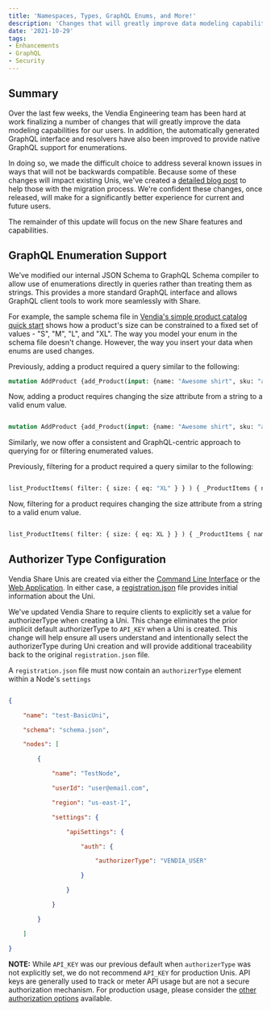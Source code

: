 ```yaml
---
title: 'Namespaces, Types, GraphQL Enums, and More!'
description: 'Changes that will greatly improve data modeling capabilities for our users'
date: '2021-10-29'
tags:
- Enhancements
- GraphQL
- Security
---
```


## Summary

Over the last few weeks, the Vendia Engineering team has been hard at work finalizing a number of changes that will greatly improve the data modeling capabilities for our users.  In addition, the automatically generated GraphQL interface and resolvers have also been improved to provide native GraphQL support for enumerations.

In doing so, we made the difficult choice to address several known issues in ways that will not be backwards compatible.  Because some of these changes will impact existing Unis, we've created a [detailed blog post](https://www.vendia.net/blog/open-beta-changes) to help those with the migration process.  We're confident these changes, once released, will make for a significantly better experience for current and future users.

The remainder of this update will focus on the new Share features and capabilities.


## GraphQL Enumeration Support

We’ve modified our internal JSON Schema to GraphQL Schema compiler to allow use of enumerations directly in queries rather than treating them as strings.  This provides a more standard GraphQL interface and allows GraphQL client tools to work more seamlessly with Share.

For example, the sample schema file in [Vendia's simple product catalog quick start](https://www.vendia.net/docs/share/quickstart/simple-product-catalog) shows how a product's size can be constrained to a fixed set of values - "S", "M", "L", and "XL". The way you model your enum in the schema file doesn't change. However, the way you insert your data when enums are used changes.

Previously, adding a product required a query similar to the following:

```graphql
mutation AddProduct {add_Product(input: {name: "Awesome shirt", sku: "abc123", price: 10, size: "XL"} syncMode: NODE_LEDGERED) {result {_owner}}}
```

Now, adding a product requires changing the size attribute from a string to a valid enum value.

```graphql

mutation AddProduct {add_Product(input: {name: "Awesome shirt", sku: "abc123", price: 10, size: XL} syncMode: NODE_LEDGERED) {result {_owner}}}

```

Similarly, we now offer a consistent and GraphQL-centric approach to querying for or filtering enumerated values.

Previously, filtering for a product required a query similar to the following:

```graphql

list_ProductItems( filter: { size: { eq: "XL" } } ) { _ProductItems { name sku price size } }

```

Now, filtering for a product requires changing the size attribute from a string to a valid enum value.

```graphql

list_ProductItems( filter: { size: { eq: XL } } ) { _ProductItems { name sku price size } }

```


## Authorizer Type Configuration

Vendia Share Unis are created via either the [Command Line Interface](https://www.vendia.net/docs/share/cli) or the [Web Application](https://share.vendia.net/).  In either case, a [registration.json](https://www.vendia.net/docs/share/cli/guide#format-of-the-registration-schema-and-initial-state-files) file provides initial information about the Uni.

We've updated Vendia Share to require clients to explicitly set a value for authorizerType when creating a Uni.  This change eliminates the prior implicit default authorizerType to `API_KEY` when a Uni is created.  This change will help ensure all users understand and intentionally select the authorizerType during Uni creation and will provide additional traceability back to the original `registration.json` file.

A `registration.json` file must now contain an `authorizerType` element within a Node's `settings`

```json

{

    "name": "test-BasicUni",

    "schema": "schema.json",

    "nodes": [

        {

            "name": "TestNode",

            "userId": "user@email.com",

            "region": "us-east-1",

            "settings": {

                "apiSettings": {

                    "auth": {

                        "authorizerType": "VENDIA_USER"

                    }

                }

            }

        }

    ]

}

```

**NOTE:** While `API_KEY` was our previous default when `authorizerType` was not explicitly set, we do not recommend `API_KEY` for production Unis. API keys are generally used to track or meter API usage but are not a secure authorization mechanism.  For production usage, please consider the [other authorization options](https://www.vendia.net/docs/share/node-access-control#how-to-set) available.